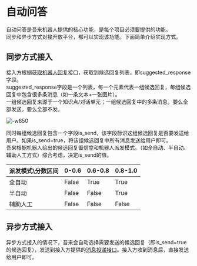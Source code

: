 # 自动问答

自动问答是吾来机器人提供的核心功能，是每个项目必须要提供的功能。  
同步和异步方式对接开放平台，都可以实现该功能。下面简单介绍实现方式。

## 同步方式接入

接入方根据[获取机器人回复](http://openapi.wul.ai/1.3.0/docs#operation/GetBotResponse)接口，获取到候选回复列表，即suggested\_response字段。  
suggested\_response字段是一个列表，每一个元素代表一组候选回复，每组候选回复中包含很多条消息（如一条文本+一张图片）。  
一组候选回复来源于一个知识点/对话单元；一组候选回复中的多条消息，要么全部发送，要么全部不发。

![-w650](http://pcufcif6r.bkt.clouddn.com/15333948514435.jpg)

同时每组候选回复包含一个字段is\_send，该字段标识这组候选回复是否要发送给用户。如果is\_send=true，将该组候选回复中所有消息发送给用户即可。  
吾来根据机器人给出的候选回复置信度和机器人派发模式。（如全自动、半自动、辅助人工方式）综合考虑，决定is\_send的值。

| 派发模式\分数区间 | 0-0.6 | 0.6-0.8 | 0.8-1.0 |
| :--- | :--- | :--- | :--- |
| 全自动 | False | True | True |
| 半自动 | False | False | True |
| 辅助人工 | False | False | False |

## 异步方式接入

异步方式接入的情况下，吾来会自动选择需要发送的候选回复（即is\_send=true的候选回复），发送到接入方提供的[消息投递接口](http://openapi.wul.ai/1.3.0/docs#operation/CallbackMessage)。接入方收到消息后，直接发送给用户即可。

